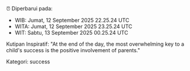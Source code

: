 ⏰ Diperbarui pada:
- WIB: Jumat, 12 September 2025 22.25.24 UTC
- WITA: Jumat, 12 September 2025 23.25.24 UTC
- WIT: Sabtu, 13 September 2025 00.25.24 UTC

Kutipan Inspiratif:
"At the end of the day, the most overwhelming key to a child's success is the positive involvement of parents."


Kategori: success

